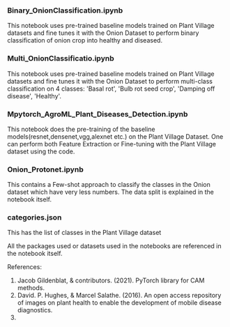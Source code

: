 ### Binary_OnionClassification.ipynb

This notebook uses pre-trained baseline models trained on Plant Village datasets and fine tunes it with the Onion Dataset to perform binary classification of onion crop into healthy and diseased.

### Multi_OnionClassificatio.ipynb

This notebook uses pre-trained baseline models trained on Plant Village datasets and fine tunes it with the Onion Dataset to perform multi-class classification on 4 classes: 'Basal rot', 'Bulb rot seed crop', 'Damping off disease', 'Healthy'.

### Mpytorch_AgroML_Plant_Diseases_Detection.ipynb

This notebook does the pre-training of the baseline models(resnet,densenet,vgg,alexnet etc.) on the Plant Village Dataset. One can perform both Feature Extraction or Fine-tuning with the Plant Village dataset using the code.

### Onion_Protonet.ipynb

This contains a Few-shot approach to classify the classes in the Onion dataset which have very less numbers. The data split is explained in the notebook itself.

### categories.json

This has the list of classes in the Plant Village dataset


All the packages used or datasets used in the notebooks are referenced in the notebook itself.


References:

1. Jacob Gildenblat, & contributors. (2021). PyTorch library for CAM methods. [](https://github.com/jacobgil/pytorch-grad-cam)
2. David. P. Hughes, & Marcel Salathe. (2016). An open access repository of images on plant health to enable the development of mobile disease diagnostics.
3. 